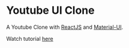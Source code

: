 # Youtube UI Clone

A Youtube Clone with [ReactJS](https://reactjs.org/) and [Material-UI](https://material-ui.com/).


Watch tutorial [here](https://www.youtube.com/watch?v=u9FnmBdBl5k)